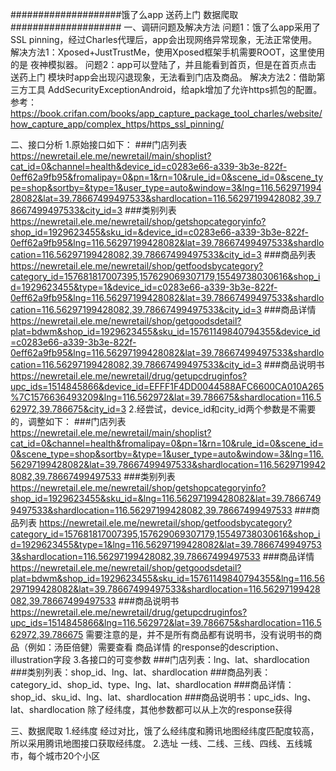 ####################饿了么app 送药上门 数据爬取####################
一、调研问题及解决方法
    问题1：饿了么app采用了SSL pinning，经过Charles代理后，app会出现网络异常现象，无法正常使用。
    解决方法1：Xposed+JustTrustMe，使用Xposed框架手机需要ROOT，这里使用的是 夜神模拟器。
    问题2：app可以登陆了，并且能看到首页，但是在首页点击 送药上门 模块时app会出现闪退现象，无法看到门店及商品。
    解决方法2：借助第三方工具 AddSecurityExceptionAndroid，给apk增加了允许https抓包的配置。
    参考：https://book.crifan.com/books/app_capture_package_tool_charles/website/how_capture_app/complex_https/https_ssl_pinning/

二、接口分析
1.原始接口如下：
    ###门店列表
    https://newretail.ele.me/newretail/main/shoplist?cat_id=0&channel=health&device_id=c0283e66-a339-3b3e-822f-0eff62a9fb95&fromalipay=0&pn=1&rn=10&rule_id=0&scene_id=0&scene_type=shop&sortby=&type=1&user_type=auto&window=3&lng=116.56297199428082&lat=39.78667499497533&shardlocation=116.56297199428082,39.78667499497533&city_id=3
    ###类别列表
    https://newretail.ele.me/newretail/shop/getshopcategoryinfo?shop_id=1929623455&sku_id=&device_id=c0283e66-a339-3b3e-822f-0eff62a9fb95&lng=116.56297199428082&lat=39.78667499497533&shardlocation=116.56297199428082,39.78667499497533&city_id=3
    ###商品列表
    https://newretail.ele.me/newretail/shop/getfoodsbycategory?category_id=157681817007395,157629069307179,15549738030616&shop_id=1929623455&type=1&device_id=c0283e66-a339-3b3e-822f-0eff62a9fb95&lng=116.56297199428082&lat=39.78667499497533&shardlocation=116.56297199428082,39.78667499497533&city_id=3
    ###商品详情
    https://newretail.ele.me/newretail/shop/getgoodsdetail?plat=bdwm&shop_id=1929623455&sku_id=15761149840794355&device_id=c0283e66-a339-3b3e-822f-0eff62a9fb95&lng=116.56297199428082&lat=39.78667499497533&shardlocation=116.56297199428082,39.78667499497533&city_id=3
    ###商品说明书
    https://newretail.ele.me/newretail/drug/getupcdruginfos?upc_ids=1514845866&device_id=EFFF1F4DD0044588AFC6600CA010A265%7C1576636493209&lng=116.562972&lat=39.786675&shardlocation=116.562972,39.786675&city_id=3
2.经尝试，device_id和city_id两个参数是不需要的，调整如下：
    ###门店列表
    https://newretail.ele.me/newretail/main/shoplist?cat_id=0&channel=health&fromalipay=0&pn=1&rn=10&rule_id=0&scene_id=0&scene_type=shop&sortby=&type=1&user_type=auto&window=3&lng=116.56297199428082&lat=39.78667499497533&shardlocation=116.56297199428082,39.78667499497533
    ###类别列表
    https://newretail.ele.me/newretail/shop/getshopcategoryinfo?shop_id=1929623455&sku_id=&lng=116.56297199428082&lat=39.78667499497533&shardlocation=116.56297199428082,39.78667499497533
    ###商品列表
    https://newretail.ele.me/newretail/shop/getfoodsbycategory?category_id=157681817007395,157629069307179,15549738030616&shop_id=1929623455&type=1&lng=116.56297199428082&lat=39.78667499497533&shardlocation=116.56297199428082,39.78667499497533
    ###商品详情
    https://newretail.ele.me/newretail/shop/getgoodsdetail?plat=bdwm&shop_id=1929623455&sku_id=15761149840794355&lng=116.56297199428082&lat=39.78667499497533&shardlocation=116.56297199428082,39.78667499497533
    ###商品说明书
    https://newretail.ele.me/newretail/drug/getupcdruginfos?upc_ids=1514845866&lng=116.562972&lat=39.786675&shardlocation=116.562972,39.786675
    需要注意的是，并不是所有商品都有说明书，没有说明书的商品（例如：汤臣倍健）需要查看 商品详情 的response的description、illustration字段
3.各接口的可变参数
    ###门店列表：lng、lat、shardlocation
    ###类别列表：shop_id、lng、lat、shardlocation
    ###商品列表：category_id、shop_id、type、lng、lat、shardlocation
    ###商品详情：shop_id、sku_id、lng、lat、shardlocation
    ###商品说明书：upc_ids、lng、lat、shardlocation
    除了经纬度，其他参数都可以从上次的response获得

三、数据爬取
1.经纬度
    经过对比，饿了么经纬度和腾讯地图经纬度匹配度较高，所以采用腾讯地图接口获取经纬度。
2.选址
    一线、二线、三线、四线、五线城市，每个城市20个小区
